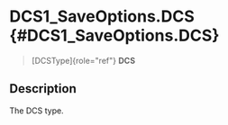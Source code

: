 DCS1\_SaveOptions.DCS {#DCS1_SaveOptions.DCS}
=====================

> [DCSType]{role="ref"} **DCS**

Description
-----------

The DCS type.
